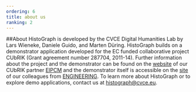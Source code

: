 ```yaml
---
ordering: 6
title: about us
ranking: 2
---
```


##About
HistoGraph is developed by the CVCE Digital Humanities Lab by Lars Wieneke, Daniele Guido, and Marten Düring. HistoGraph builds on a demonstrator application developed for the EC funded collaborative project CUbRIK (Grant agreement number 287704, 2011-14). Further information about the project and the demonstrator can be found on the [website](http://eipcm.org/project/histograph/) of our CUbRIK partner [EIPCM](http://eipcm.org) and the demonstrator itself is accessible on the [site](https://cubrik3.eng.it:8443/SMILA/hoe/index.html) of our colleagues from [ENGINEERING](http://www.eng.it).
To learn more about HistoGraph or to explore demo applications, contact us at histograph@cvce.eu.

